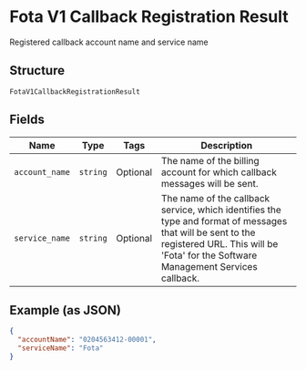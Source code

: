 
# Fota V1 Callback Registration Result

Registered callback account name and service name

## Structure

`FotaV1CallbackRegistrationResult`

## Fields

| Name | Type | Tags | Description |
|  --- | --- | --- | --- |
| `account_name` | `string` | Optional | The name of the billing account for which callback messages will be sent. |
| `service_name` | `string` | Optional | The name of the callback service, which identifies the type and format of messages that will be sent to the registered URL. This will be 'Fota' for the Software Management Services callback. |

## Example (as JSON)

```json
{
  "accountName": "0204563412-00001",
  "serviceName": "Fota"
}
```

